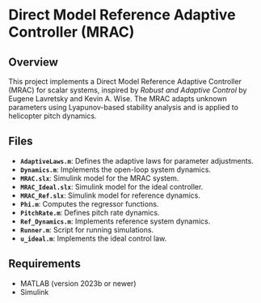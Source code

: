 # Direct Model Reference Adaptive Controller (MRAC)

## Overview
This project implements a Direct Model Reference Adaptive Controller (MRAC) for scalar systems, inspired by *Robust and Adaptive Control* by Eugene Lavretsky and Kevin A. Wise. The MRAC adapts unknown parameters using Lyapunov-based stability analysis and is applied to helicopter pitch dynamics.

## Files

- **`AdaptiveLaws.m`**: Defines the adaptive laws for parameter adjustments.
- **`Dynamics.m`**: Implements the open-loop system dynamics.
- **`MRAC.slx`**: Simulink model for the MRAC system.
- **`MRAC_Ideal.slx`**: Simulink model for the ideal controller.
- **`MRAC_Ref.slx`**: Simulink model for reference dynamics.
- **`Phi.m`**: Computes the regressor functions.
- **`PitchRate.m`**: Defines pitch rate dynamics.
- **`Ref_Dynamics.m`**: Implements reference system dynamics.
- **`Runner.m`**: Script for running simulations.
- **`u_ideal.m`**: Implements the ideal control law.

## Requirements

- MATLAB (version 2023b or newer)
- Simulink
